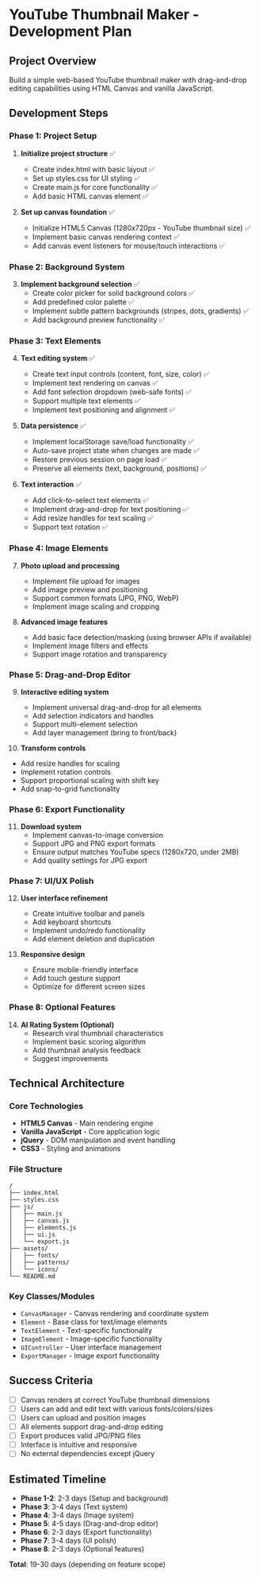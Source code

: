 # YouTube Thumbnail Maker - Development Plan

## Project Overview

Build a simple web-based YouTube thumbnail maker with drag-and-drop editing capabilities using HTML Canvas and vanilla JavaScript.

## Development Steps

### Phase 1: Project Setup

1. **Initialize project structure** ✅

   - Create index.html with basic layout ✅
   - Set up styles.css for UI styling ✅
   - Create main.js for core functionality ✅
   - Add basic HTML canvas element ✅

2. **Set up canvas foundation** ✅
   - Initialize HTML5 Canvas (1280x720px - YouTube thumbnail size) ✅
   - Implement basic canvas rendering context ✅
   - Add canvas event listeners for mouse/touch interactions ✅

### Phase 2: Background System

3. **Implement background selection** ✅
   - Create color picker for solid background colors ✅
   - Add predefined color palette ✅
   - Implement subtle pattern backgrounds (stripes, dots, gradients) ✅
   - Add background preview functionality ✅

### Phase 3: Text Elements

4. **Text editing system** ✅

   - Create text input controls (content, font, size, color) ✅
   - Implement text rendering on canvas ✅
   - Add font selection dropdown (web-safe fonts) ✅
   - Support multiple text elements ✅
   - Implement text positioning and alignment ✅

5. **Data persistence** ✅

   - Implement localStorage save/load functionality ✅
   - Auto-save project state when changes are made ✅
   - Restore previous session on page load ✅
   - Preserve all elements (text, background, positions) ✅

6. **Text interaction** ✅
   - Add click-to-select text elements ✅
   - Implement drag-and-drop for text positioning ✅
   - Add resize handles for text scaling ✅
   - Support text rotation ✅

### Phase 4: Image Elements

7. **Photo upload and processing**

   - Implement file upload for images
   - Add image preview and positioning
   - Support common formats (JPG, PNG, WebP)
   - Implement image scaling and cropping

8. **Advanced image features**
   - Add basic face detection/masking (using browser APIs if available)
   - Implement image filters and effects
   - Support image rotation and transparency

### Phase 5: Drag-and-Drop Editor

9. **Interactive editing system**

   - Implement universal drag-and-drop for all elements
   - Add selection indicators and handles
   - Support multi-element selection
   - Add layer management (bring to front/back)

10. **Transform controls**

- Add resize handles for scaling
- Implement rotation controls
- Support proportional scaling with shift key
- Add snap-to-grid functionality

### Phase 6: Export Functionality

11. **Download system**
    - Implement canvas-to-image conversion
    - Support JPG and PNG export formats
    - Ensure output matches YouTube specs (1280x720, under 2MB)
    - Add quality settings for JPG export

### Phase 7: UI/UX Polish

12. **User interface refinement**

    - Create intuitive toolbar and panels
    - Add keyboard shortcuts
    - Implement undo/redo functionality
    - Add element deletion and duplication

13. **Responsive design**
    - Ensure mobile-friendly interface
    - Add touch gesture support
    - Optimize for different screen sizes

### Phase 8: Optional Features

14. **AI Rating System (Optional)**
    - Research viral thumbnail characteristics
    - Implement basic scoring algorithm
    - Add thumbnail analysis feedback
    - Suggest improvements

## Technical Architecture

### Core Technologies

- **HTML5 Canvas** - Main rendering engine
- **Vanilla JavaScript** - Core application logic
- **jQuery** - DOM manipulation and event handling
- **CSS3** - Styling and animations

### File Structure

```
/
├── index.html
├── styles.css
├── js/
│   ├── main.js
│   ├── canvas.js
│   ├── elements.js
│   ├── ui.js
│   └── export.js
├── assets/
│   ├── fonts/
│   ├── patterns/
│   └── icons/
└── README.md
```

### Key Classes/Modules

- `CanvasManager` - Canvas rendering and coordinate system
- `Element` - Base class for text/image elements
- `TextElement` - Text-specific functionality
- `ImageElement` - Image-specific functionality
- `UIController` - User interface management
- `ExportManager` - Image export functionality

## Success Criteria

- [ ] Canvas renders at correct YouTube thumbnail dimensions
- [ ] Users can add and edit text with various fonts/colors/sizes
- [ ] Users can upload and position images
- [ ] All elements support drag-and-drop editing
- [ ] Export produces valid JPG/PNG files
- [ ] Interface is intuitive and responsive
- [ ] No external dependencies except jQuery

## Estimated Timeline

- **Phase 1-2**: 2-3 days (Setup and background)
- **Phase 3**: 3-4 days (Text system)
- **Phase 4**: 3-4 days (Image system)
- **Phase 5**: 4-5 days (Drag-and-drop editor)
- **Phase 6**: 2-3 days (Export functionality)
- **Phase 7**: 3-4 days (UI polish)
- **Phase 8**: 2-3 days (Optional features)

**Total**: 19-30 days (depending on feature scope)
